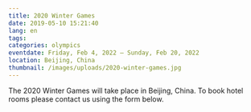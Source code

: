 ```yaml
---
title: 2020 Winter Games
date: 2019-05-10 15:21:40
lang: en
tags:
categories: olympics
eventdate: Friday, Feb 4, 2022 – Sunday, Feb 20, 2022
location: Beijing, China
thumbnail: /images/uploads/2020-winter-games.jpg
---
```


The 2020 Winter Games will take place in Beijing, China. To book hotel rooms please contact us using the form below.